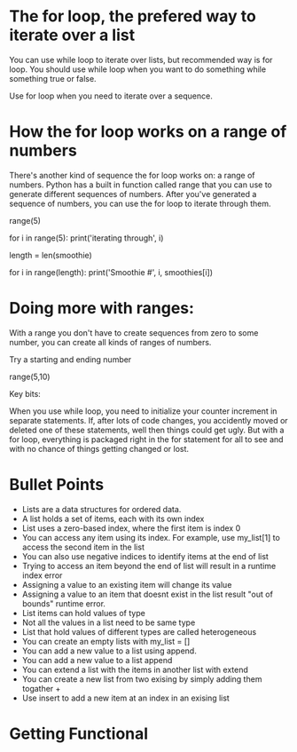 # The for loop, the prefered way to iterate over a list

You can use while loop to iterate over lists, but recommended way is for loop. You should use while loop when you want to do something while something true or false. 

Use for loop when you need to iterate over a sequence. 

# How the for loop works on a range of numbers

There's another kind of sequence the for loop works on: a range of numbers. Python has a built in function called range that you can use to generate different sequences of numbers. After you've generated a sequence of numbers, you can use the for loop to iterate through them. 

range(5)

for i in range(5):
    print('iterating through', i)

length = len(smoothie)

for i in range(length):
    print('Smoothie #', i, smoothies[i])


# Doing more with ranges:

With a range you don't have to create sequences from zero to some number, you can create all kinds of ranges of numbers. 

Try a starting and ending number

range(5,10)


Key bits:

When you use while loop, you need to initialize your counter increment in separate statements. If, after lots of code changes, you accidently moved or deleted one of these statements, well then things could get ugly. But with a for loop, everything is packaged right in the for statement for all to see and with no chance of things getting changed or lost.

# Bullet Points

- Lists are a data structures for ordered data.
- A list holds a set of items, each with its own index
- List uses a zero-based index, where the first item is index 0
- You can access any item using its index. For example, use my_list[1] to access the second item in the list
- You can also use negative indices to identify items at the end of list
- Trying to access an item beyond the end of list will result in a runtime index error
- Assigning a value to an existing item will change its value
- Assigning a value to an item that doesnt exist in the list result "out of bounds" runtime error.
- List items can hold values of type
- Not all the values in a list need to be same type
- List that hold values of different types are called heterogeneous
- You can create an empty lists with my_list = []
- You can add a new value to a list using append.
- You can add a new value to a list append
- You can extend a list with the items in another list with extend
- You can create a new list from two exising by simply adding them togather +
- Use insert to add a new item at an index in an exising list


# Getting Functional 

